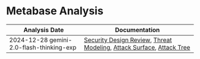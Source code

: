 # Metabase Analysis
| Analysis Date | Documentation |
|---------------|---------------|
| 2024-12-28 gemini-2.0-flash-thinking-exp | [Security Design Review](metabase/metabase/2024-12-28-gemini-2.0-flash-thinking-exp/sec-design.md), [Threat Modeling](metabase/metabase/2024-12-28-gemini-2.0-flash-thinking-exp/threat-modeling.md), [Attack Surface](metabase/metabase/2024-12-28-gemini-2.0-flash-thinking-exp/attack-surface.md), [Attack Tree](metabase/metabase/2024-12-28-gemini-2.0-flash-thinking-exp/attack-tree.md) |